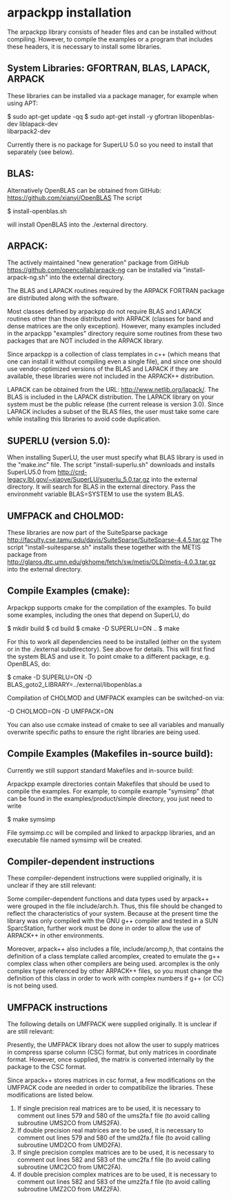 # arpackpp installation

The arpackpp library consists of header files and can be
installed without compiling. However, to compile the examples
or a program that includes these headers, it is necessary to
install some libraries.

## System Libraries: GFORTRAN, BLAS, LAPACK, ARPACK
  
  These libraries can be installed via a package manager, 
  for example when using APT:
  
  $ sudo apt-get update -qq
  $ sudo apt-get install -y gfortran libopenblas-dev liblapack-dev \
    libarpack2-dev
    
  Currently there is no package for SuperLU 5.0 so you need to 
  install that separately (see below).

## BLAS:
  
  Alternatively OpenBLAS can be obtained from GitHub:
  https://github.com/xianyi/OpenBLAS
  The script 
  
  $ install-openblas.sh
  
  will install OpenBLAS into the ./external directory.

## ARPACK:
  
  The actively maintained "new generation" package from GitHub
  https://github.com/opencollab/arpack-ng
  can be installed via "install-arpack-ng.sh" into the external
  directory. 

  The BLAS and LAPACK routines required by the ARPACK FORTRAN 
  package are distributed along with the software. 

  Most classes defined by arpackpp do not require BLAS and LAPACK 
  routines other than those distributed with ARPACK (classes for
  band and dense matrices are the only exception). 
  However, many examples included in the arpackpp "examples" 
  directory require some routines from these two packages that 
  are NOT included in the ARPACK library.

  Since arpackpp is a collection of class templates in c++ (which
  means that one can install it without compiling even a single
  file), and since one should use vendor-optimized versions of
  the BLAS and LAPACK if they are available, these libraries were 
  not included in the ARPACK++ distribution. 

  LAPACK can be obtained from the URL: http://www.netlib.org/lapack/.
  The BLAS is included in the LAPACK distribution.
  The LAPACK library on your system must be the public release (the
  current release is version 3.0). Since LAPACK includes a subset of 
  the BLAS files, the user must take some care while installing this 
  libraries to avoid code duplication.

## SUPERLU (version 5.0):

  When installing SuperLU, the user must specify what BLAS library
  is used in the "make.inc" file.
  The script "install-superlu.sh" downloads and installs SuperLU5.0
  from http://crd-legacy.lbl.gov/~xiaoye/SuperLU/superlu_5.0.tar.gz
  into the external directory. It will search for BLAS in the 
  external directory. Pass the environmeht variable BLAS=SYSTEM to 
  use the system BLAS.

## UMFPACK and CHOLMOD:
  
  These libraries are now part of the SuiteSparse package
  http://faculty.cse.tamu.edu/davis/SuiteSparse/SuiteSparse-4.4.5.tar.gz
  The script "install-suitesparse.sh" installs these together with 
  the METIS package from 
  http://glaros.dtc.umn.edu/gkhome/fetch/sw/metis/OLD/metis-4.0.3.tar.gz
  into the external directory.


## Compile Examples (cmake):
  
  Arpackpp supports cmake for the compilation of the examples. To build
  some examples, including the ones that depend on SuperLU, do
   
  $ mkdir build
  $ cd build
  $ cmake -D SUPERLU=ON ..
  $ make
  
  For this to work all dependencies need to be installed (either on the
  system or in the ./external subdirectory). See above for details.
  This will first find the system BLAS and use it. To point cmake to
  a different package, e.g. OpenBLAS, do:
  
  $ cmake -D SUPERLU=ON -D BLAS_goto2_LIBRARY=../external/libopenblas.a
  
  Compilation of CHOLMOD and UMFPACK examples can be switched-on via:
  
  -D CHOLMOD=ON -D UMFPACK=ON
  
  You can also use ccmake instead of cmake to see all variables and
  manually overwrite specific paths to ensure the right libraries
  are being used.
  
## Compile Examples (Makefiles in-source build):
  
  Currently we still support standard Makefiles and in-source build:
   
  Arpackpp example directories contain Makefiles that should be used
  to compile the examples. For example, to compile example "symsimp"
  (that can be found in the examples/product/simple directory, you
  just need to write

  $ make symsimp

  File symsimp.cc will be compiled and linked to arpackpp libraries,
  and an executable file named symsimp will be created.
  
  
## Compiler-dependent instructions

   These compiler-dependent instructions were supplied originally, it
   is unclear if they are still relevant:

   Some compiler-dependent functions and data types used by arpack++ were
   grouped in the file include/arch.h. Thus, this file should be changed
   to reflect the characteristics of your system. Because at the present
   time the library was only compiled with the GNU g++ compiler and
   tested in a SUN SparcStation, further work must be done in order to
   allow the use of ARPACK++ in other environments.

   Moreover, arpack++ also includes a file, include/arcomp,h, that contains
   the definition of a class template called arcomplex, created to emulate
   the g++ complex class when other compilers are being used. arcomplex is
   the only complex type referenced by other ARPACK++ files, so you must
   change the definition of this class in order to work with complex
   numbers if g++ (or CC) is not being used.


## UMFPACK instructions

  The following details on UMFPACK were supplied originally. It is
  unclear if are still relevant:
  
  Presently, the UMFPACK library does not allow the user to supply
  matrices in compress sparse column (CSC) format, but only matrices 
  in coordinate format. However, once supplied, the matrix is 
  converted internally by the package to the CSC format. 

  Since arpack++ stores matrices in csc format, a few modifications 
  on the UMFPACK code are needed in order to compatibilize the 
  libraries. These modifications are listed below.

  1) If single precision real matrices are to be used, it is
     necessary to comment out lines 579 and 580 of the ums2fa.f file
     (to avoid calling subroutine UMS2CO from UMS2FA).
  2) If double precision real matrices are to be used, it is
     necessary to comment out lines 579 and 580 of the umd2fa.f file
     (to avoid calling subroutine UMD2CO from UMD2FA).
  3) If single precision complex matrices are to be used, it is
     necessary to comment out lines 582 and 583 of the umc2fa.f file
     (to avoid calling subroutine UMC2CO from UMC2FA).
  4) If double precision complex matrices are to be used, it is
     necessary to comment out lines 582 and 583 of the umz2fa.f file
     (to avoid calling subroutine UMZ2CO from UMZ2FA).
  
  


